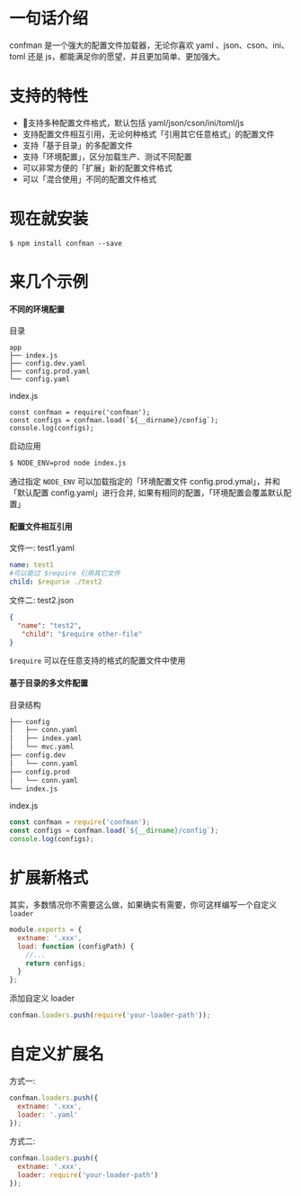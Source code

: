 # 一句话介绍
confman 是一个强大的配置文件加载器，无论你喜欢 yaml 、json、cson、ini、toml 还是 js，都能满足你的愿望，并且更加简单、更加强大。

# 支持的特性
- 支持多种配置文件格式，默认包括 yaml/json/cson/ini/toml/js 
- 支持配置文件相互引用，无论何种格式「引用其它任意格式」的配置文件
- 支持「基于目录」的多配置文件
- 支持「环境配置」，区分加载生产、测试不同配置
- 可以非常方便的「扩展」新的配置文件格式
- 可以「混合使用」不同的配置文件格式

# 现在就安装
```
$ npm install confman --save
```

# 来几个示例

#### 不同的环境配置
目录
```
app
├── index.js
├── config.dev.yaml
├── config.prod.yaml
└── config.yaml
```

index.js
```
const confman = require('confman');
const configs = confman.load(`${__dirname}/config`);
console.log(configs);
```

启动应用
```sh
$ NODE_ENV=prod node index.js 
```

通过指定 ```NODE_ENV``` 可以加载指定的「环境配置文件 config.prod.ymal」，并和「默认配置 config.yaml」进行合并,
如果有相同的配置，「环境配置会覆盖默认配置」

#### 配置文件相互引用
文件一: test1.yaml
```yaml
name: test1
#可以能过 $require 引用其它文件
child: $requrie ./test2
```
文件二: test2.json
```json
{
  "name": "test2",
   "child": "$require other-file"
}
```
```$require``` 可以在任意支持的格式的配置文件中使用

#### 基于目录的多文件配置
目录结构
```sh
├── config
│   ├── conn.yaml
│   ├── index.yaml
│   └── mvc.yaml
├── config.dev
│   └── conn.yaml
├── config.prod
│   └── conn.yaml
└── index.js
```
index.js
```js
const confman = require('confman');
const configs = confman.load(`${__dirname}/config`);
console.log(configs);
```

# 扩展新格式
其实，多数情况你不需要这么做，如果确实有需要，你可这样编写一个自定义 ```loader```

```js
module.exports = {
  extname: '.xxx',
  load: function (configPath) {
    //...
    return configs;
  }
};
```

添加自定义 loader
```js
confman.loaders.push(require('your-loader-path'));
```

# 自定义扩展名

方式一:
```js
confman.loaders.push({
  extname: '.xxx',
  loader: '.yaml'
});
```

方式二:
```js
confman.loaders.push({
  extname: '.xxx',
  loader: require('your-loader-path')
});
```